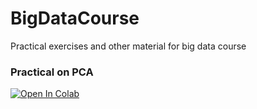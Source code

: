 # BigDataCourse
Practical exercises and other material for big data course

### Practical on PCA
[![Open In Colab](https://colab.research.google.com/assets/colab-badge.svg)](https://colab.research.google.com/github/predictive-clinical-neuroscience/BigDataCourse/blob/main/practicals/PCA_practical.ipynb)
